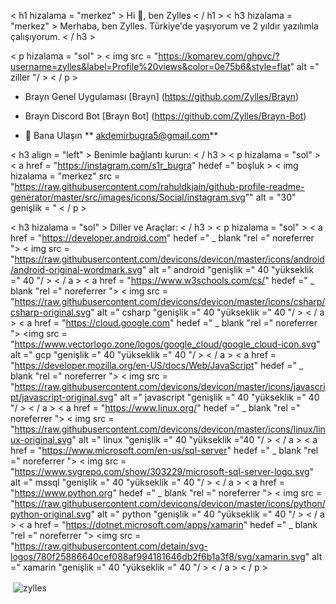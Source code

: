 < h1 hizalama = "merkez" > Hi 👋, ben Zylles < / h1 >
< h3 hizalama = "merkez" > Merhaba, ben Zylles. Türkiye'de yaşıyorum ve 2 yıldır yazılımla çalışıyorum. < / h3 >

< p hizalama = "sol" > < img src = "https://komarev.com/ghpvc/?username=zylles&label=Profile%20views&color=0e75b6&style=flat" alt =" ziller "/ > < / p >

- Brayn Genel Uygulaması [Brayn] (https://github.com/Zylles/Brayn)

- Brayn Discord Bot [Brayn Bot] (https://github.com/Zylles/Brayn-Bot)

- 💬 Bana Ulaşın ** akdemirbugra5@gmail.com**

< h3 align = "left" > Benimle bağlantı kurun: < / h3 >
< p hizalama = "sol" >
< a href = "https://instagram.com/s1r_bugra" hedef =" boşluk > < img hizalama = "merkez" src = "https://raw.githubusercontent.com/rahuldkjain/github-profile-readme-generator/master/src/images/icons/Social/instagram.svg"" alt = "30" genişlik = "
< / p >

< h3 hizalama = "sol" > Diller ve Araçlar: < / h3 >
< p hizalama = "sol" > < a href = "https://developer.android.com" hedef =" _ blank "rel =" noreferrer "> < img src = "https://raw.githubusercontent.com/devicons/devicon/master/icons/android/android-original-wordmark.svg" alt =" android "genişlik =" 40 "yükseklik =" 40 "/ > < / a > < a href = "https://www.w3schools.com/cs/" hedef =" _ blank "rel =" noreferrer "> < img src = "https://raw.githubusercontent.com/devicons/devicon/master/icons/csharp/csharp-original.svg" alt =" csharp "genişlik =" 40 "yükseklik =" 40 "/ > < / a > < a href = "https://cloud.google.com" hedef =" _ blank "rel =" noreferrer "> <img src = "https://www.vectorlogo.zone/logos/google_cloud/google_cloud-icon.svg" alt =" gcp "genişlik =" 40 "yükseklik =" 40 "/ > < / a > < a href = "https://developer.mozilla.org/en-US/docs/Web/JavaScript" hedef =" _ blank "rel =" noreferrer "> < img src = "https://raw.githubusercontent.com/devicons/devicon/master/icons/javascript/javascript-original.svg" alt =" javascript "genişlik =" 40 "yükseklik =" 40 "/ > < / a > < a href = "https://www.linux.org/" hedef =" _ blank "rel =" noreferrer "> < img src = "https://raw.githubusercontent.com/devicons/devicon/master/icons/linux/linux-original.svg" alt =" linux "genişlik =" 40 "yükseklik ="40 "/ > < / a > < a href = "https://www.microsoft.com/en-us/sql-server" hedef =" _ blank "rel =" noreferrer "> < img src = "https://www.svgrepo.com/show/303229/microsoft-sql-server-logo.svg" alt =" mssql "genişlik =" 40 "yükseklik =" 40 "/ > < / a > < a href = "https://www.python.org" hedef =" _ blank "rel =" noreferrer "> < img src = "https://raw.githubusercontent.com/devicons/devicon/master/icons/python/python-original.svg" alt =" python "genişlik =" 40 "yükseklik =" 40 "/ > < / a > < a href = "https://dotnet.microsoft.com/apps/xamarin" hedef =" _ blank "rel =" noreferrer "> <img src = "https://raw.githubusercontent.com/detain/svg-logos/780f25886640cef088af994181646db2f6b1a3f8/svg/xamarin.svg" alt =" xamarin "genişlik =" 40 "yükseklik =" 40 "/ > < / a > < / p >

<p>&nbsp;<img align="center" src="https://github-readme-stats.vercel.app/api?username=zylles&show_icons=true&locale=en" alt="zylles" /></p>
